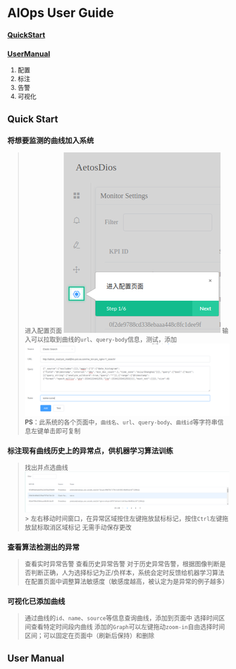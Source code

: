 # AIOps User  Guide

### [QuickStart](#quick-start)

### [UserManual](#user-manual)
1. 配置
2. 标注
3. 告警
4. 可视化

## Quick Start

### 将想要监测的曲线加入系统
> 进入配置页面
![进入Setting页面](https://github.com/DerrickShine/AIOps-User-Manual/blob/master/pic/entering_setting.png)
> 输入可以拉取到曲线的`url`、`query-body`信息，测试，添加
![添加曲线](https://github.com/DerrickShine/AIOps-User-Manual/blob/master/pic/add_curve.png)
> **PS**：此系统的各个页面中，`曲线名`、`url`、`query-body`、`曲线id`等字符串信息左键单击即可复制

### 标注现有曲线历史上的异常点，供机器学习算法训练
> 找出并点选曲线
![搜索待标注曲线](https://github.com/DerrickShine/AIOps-User-Manual/blob/master/pic/search_curve_to_label.png)> 左右移动时间窗口，在异常区域按住左键拖放鼠标标记，按住`Ctrl`左键拖放鼠标取消区域标记
> 无需手动保存更改

### 查看算法检测出的异常
> 查看实时异常告警
> 查看历史异常告警
> 对于历史异常告警，根据图像判断是否判断正确，人为选择标记为正/负样本，系统会定时反馈给机器学习算法
> 在配置页面中调整算法敏感度（敏感度越高，被认定为是异常的例子越多）

### 可视化已添加曲线
> 通过曲线的`id`、`name`、`source`等信息查询曲线，添加到页面中
> 选择时间区间查看特定时间段内曲线
> 添加的`Graph`可以左键拖动`zoom-in`自由选择时间区间；可以固定在页面中（刷新后保持）和删除

## User Manual

<!--stackedit_data:
eyJoaXN0b3J5IjpbNzgwODE4ODU5LDI2MTA4NzA4NywtOTAzOT
I1MjIyLC0xNDg5Nzc0MzEsLTEzNzM1NzkzOTUsLTE2MzMzNjU2
NzcsOTQ1NDU4NzUyLC0xNzgwMjE2ODE0LDIwODQ4MTg4OTcsLT
E2MTUzODgwNTRdfQ==
-->